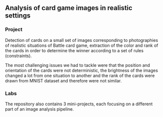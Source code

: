 ## Analysis of card game images in realistic settings

### Project

Detection of cards on a small set of images corresponding to photographies of realistic situations of Battle card game, extraction of the color and rank of the cards in order to determine the winner according to a set of rules (constraints).

The most challenging issues we had to tackle were that the position and orientation of the cards were not deterministic, the brightness of the images changed a lot from one situation to another and the rank of the cards were drawn from MNIST dataset and therefore were not similar.

### Labs

The repository also contains 3 mini-projects, each focusing on a different part of an image analysis pipeline.